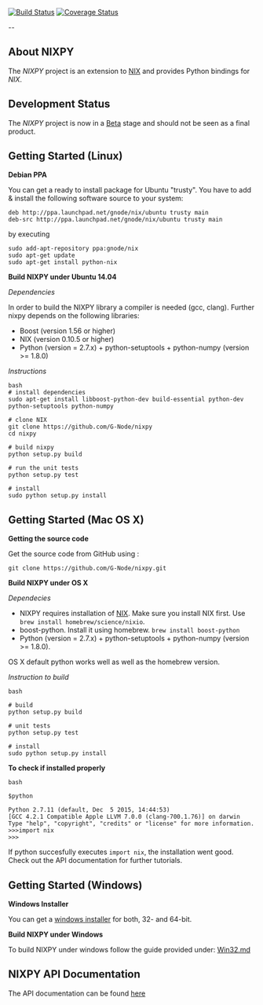 
[![Build Status](https://travis-ci.org/G-Node/nixpy.png?branch=master)](https://travis-ci.org/G-Node/nixpy)
[![Coverage Status](https://coveralls.io/repos/G-Node/nixpy/badge.png?branch=master)](https://coveralls.io/r/G-Node/nixpy?branch=master)

--

About NIXPY
-------------

The *NIXPY* project is an extension to [NIX](https://github.com/G-Node/nix) and provides Python bindings for *NIX*.

Development Status
------------------

The *NIXPY* project is now in a [Beta](https://github.com/G-Node/nixpy/releases) stage and should not be seen as a final product.

Getting Started (Linux)
-----------------------

**Debian PPA**

You can get a ready to install package for Ubuntu "trusty". You have to add & install the following software source to your system:

```
deb http://ppa.launchpad.net/gnode/nix/ubuntu trusty main 
deb-src http://ppa.launchpad.net/gnode/nix/ubuntu trusty main 
```
by executing 

```
sudo add-apt-repository ppa:gnode/nix
sudo apt-get update
sudo apt-get install python-nix
```

**Build NIXPY under Ubuntu 14.04**

_Dependencies_

In order to build the NIXPY library a compiler is needed (gcc, clang). Further nixpy depends on the following libraries:

- Boost (version 1.56 or higher)
- NIX (version 0.10.5 or higher)
- Python (version = 2.7.x) + python-setuptools + python-numpy (version >= 1.8.0)

_Instructions_

```
bash
# install dependencies
sudo apt-get install libboost-python-dev build-essential python-dev python-setuptools python-numpy

# clone NIX
git clone https://github.com/G-Node/nixpy
cd nixpy

# build nixpy
python setup.py build

# run the unit tests
python setup.py test

# install
sudo python setup.py install
```

Getting Started (Mac OS X)
-------------------------
**Getting the source code**

Get the source code from GitHub using :

`git clone https://github.com/G-Node/nixpy.git`

**Build NIXPY under OS X**

_Dependecies_

- NIXPY requires installation of [NIX](https://github.com/G-Node/nix). Make sure you install NIX first. Use `brew install homebrew/science/nixio`.
- boost-python.
 Install it using homebrew. `brew install boost-python`
- Python (version = 2.7.x) + python-setuptools + python-numpy (version >= 1.8.0). 

OS X default python works well as well as the homebrew version.

_Instruction to build_

```
bash

# build
python setup.py build

# unit tests
python setup.py test

# install 
sudo python setup.py install
```

**To check if installed properly**

```
bash

$python

Python 2.7.11 (default, Dec  5 2015, 14:44:53)
[GCC 4.2.1 Compatible Apple LLVM 7.0.0 (clang-700.1.76)] on darwin
Type "help", "copyright", "credits" or "license" for more information.
>>>import nix
>>>
```

If python succesfully executes `import nix`, the installation went good.
Check out the API documentation for further tutorials. 



Getting Started (Windows)
-------------------------

**Windows Installer**

You can get a [windows installer](https://github.com/G-Node/nixpy/releases) for both, 32- and 64-bit.

**Build NIXPY under Windows**

To build NIXPY under windows follow the guide provided under: [Win32.md](https://github.com/G-Node/nixpy/blob/master/Win32.md)

NIXPY API Documentation
---------------------

The API documentation can be found [here](http://g-node.github.io/nixpy/)
